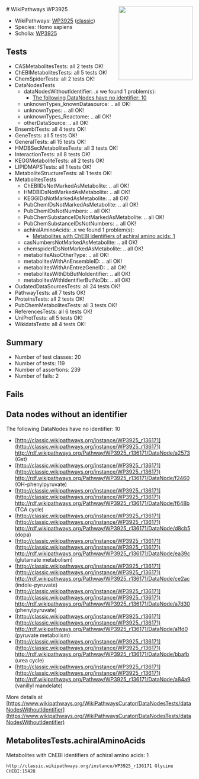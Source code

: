 <img style="float: right; width: 200px" src="https://upload.wikimedia.org/wikipedia/commons/thumb/8/83/Wplogo_with_text_500.png/640px-Wplogo_with_text_500.png" />
# WikiPathways WP3925

* WikiPathways: [WP3925](https://wikipathways.org/pathways/WP3925) ([classic](https://classic.wikipathways.org/instance/WP3925))
* Species: Homo sapiens
* Scholia: [WP3925](https://scholia.toolforge.org/wikipathways/WP3925)
## Tests
* CASMetabolitesTests: all 2 tests OK!
* ChEBIMetabolitesTests: all 5 tests OK!
* ChemSpiderTests: all 2 tests OK!
* DataNodesTests
    * dataNodesWithoutIdentifier: .x we found 1 problem(s):
        * [The following DataNodes have no identifier: 10](#8792c490)
    * unknownTypes_knownDatasource: .. all OK!
    * unknownTypes: .. all OK!
    * unknownTypes_Reactome: .. all OK!
    * otherDataSource: .. all OK!
* EnsemblTests: all 4 tests OK!
* GeneTests: all 5 tests OK!
* GeneralTests: all 15 tests OK!
* HMDBSecMetabolitesTests: all 3 tests OK!
* InteractionTests: all 8 tests OK!
* KEGGMetaboliteTests: all 2 tests OK!
* LIPIDMAPSTests: all 1 tests OK!
* MetaboliteStructureTests: all 1 tests OK!
* MetabolitesTests
    * ChEBIIDsNotMarkedAsMetabolite: .. all OK!
    * HMDBIDsNotMarkedAsMetabolite: .. all OK!
    * KEGGIDsNotMarkedAsMetabolite: .. all OK!
    * PubChemIDsNotMarkedAsMetabolite: .. all OK!
    * PubChemIDsNotNumbers: .. all OK!
    * PubChemSubstanceIDsNotMarkedAsMetabolite: .. all OK!
    * PubChemSubstanceIDsNotNumbers: .. all OK!
    * achiralAminoAcids: .x we found 1 problem(s):
        * [Metabolites with ChEBI identifiers of achiral amino acids: 1](#9c17608e)
    * casNumbersNotMarkedAsMetabolite: .. all OK!
    * chemspiderIDsNotMarkedAsMetabolite: .. all OK!
    * metaboliteAlsoOtherType: .. all OK!
    * metabolitesWithAnEnsembleID: .. all OK!
    * metabolitesWithAnEntrezGeneID: .. all OK!
    * metabolitesWithDbButNoIdentifier: .. all OK!
    * metabolitesWithIdentifierButNoDb: .. all OK!
* OudatedDataSourcesTests: all 24 tests OK!
* PathwayTests: all 7 tests OK!
* ProteinsTests: all 2 tests OK!
* PubChemMetabolitesTests: all 3 tests OK!
* ReferencesTests: all 6 tests OK!
* UniProtTests: all 5 tests OK!
* WikidataTests: all 4 tests OK!


## Summary

* Number of test classes: 20
* Number of tests: 119
* Number of assertions: 239
* Number of fails: 2

## Fails

<a name="8792c490" />

## Data nodes without an identifier

The following DataNodes have no identifier: 10

* [http://classic.wikipathways.org/instance/WP3925_r136171](http://classic.wikipathways.org/instance/WP3925_r136171) http://rdf.wikipathways.org/Pathway/WP3925_r136171/DataNode/a2573 (Gst)
* [http://classic.wikipathways.org/instance/WP3925_r136171](http://classic.wikipathways.org/instance/WP3925_r136171) http://rdf.wikipathways.org/Pathway/WP3925_r136171/DataNode/f2460 (OH-phenylpyruvate)
* [http://classic.wikipathways.org/instance/WP3925_r136171](http://classic.wikipathways.org/instance/WP3925_r136171) http://rdf.wikipathways.org/Pathway/WP3925_r136171/DataNode/f648b (TCA cycle)
* [http://classic.wikipathways.org/instance/WP3925_r136171](http://classic.wikipathways.org/instance/WP3925_r136171) http://rdf.wikipathways.org/Pathway/WP3925_r136171/DataNode/d8cb5 (dopa)
* [http://classic.wikipathways.org/instance/WP3925_r136171](http://classic.wikipathways.org/instance/WP3925_r136171) http://rdf.wikipathways.org/Pathway/WP3925_r136171/DataNode/ea39c (glutamate metabolism)
* [http://classic.wikipathways.org/instance/WP3925_r136171](http://classic.wikipathways.org/instance/WP3925_r136171) http://rdf.wikipathways.org/Pathway/WP3925_r136171/DataNode/ce2ac (indole-pyruvate)
* [http://classic.wikipathways.org/instance/WP3925_r136171](http://classic.wikipathways.org/instance/WP3925_r136171) http://rdf.wikipathways.org/Pathway/WP3925_r136171/DataNode/a7d30 (phenylpyruvate)
* [http://classic.wikipathways.org/instance/WP3925_r136171](http://classic.wikipathways.org/instance/WP3925_r136171) http://rdf.wikipathways.org/Pathway/WP3925_r136171/DataNode/a1fd0 (pyruvate metabolism)
* [http://classic.wikipathways.org/instance/WP3925_r136171](http://classic.wikipathways.org/instance/WP3925_r136171) http://rdf.wikipathways.org/Pathway/WP3925_r136171/DataNode/bbafb (urea cycle)
* [http://classic.wikipathways.org/instance/WP3925_r136171](http://classic.wikipathways.org/instance/WP3925_r136171) http://rdf.wikipathways.org/Pathway/WP3925_r136171/DataNode/a84a9 (vanillyl mandelate)


More details at [https://www.wikipathways.org/WikiPathwaysCurator/DataNodesTests/dataNodesWithoutIdentifier](https://www.wikipathways.org/WikiPathwaysCurator/DataNodesTests/dataNodesWithoutIdentifier)

<a name="9c17608e" />

## MetabolitesTests.achiralAminoAcids

Metabolites with ChEBI identifiers of achiral amino acids: 1
```
http://classic.wikipathways.org/instance/WP3925_r136171 Glycine CHEBI:15428
```

